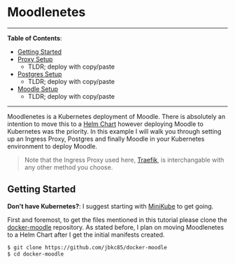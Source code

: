 Moodlenetes
===========

----
**Table of Contents**:

* [Getting Started](#getting_started)
* [Proxy Setup](traefik.md)
  * TLDR; deploy with copy/paste
* [Postgres Setup](postgres.md)
  * TLDR; deploy with copy/paste
* [Moodle Setup](moodle.md)
  * TLDR; deploy with copy/paste

----

Moodlenetes is a Kubernetes deployment of Moodle.  There is absolutely an intention to move this to a [Helm Chart](http://helm.sh) however deploying Moodle to Kubernetes was the priority.  In this example I will walk you through setting up an Ingress Proxy, Postgres and finally Moodle in your Kubernetes environment to deploy Moodle.

> Note that the Ingress Proxy used here, [Traefik](traefik.io), is interchangable with any other method you choose.


Getting Started
---------------

**Don't have Kubernetes?**: I suggest starting with [MiniKube](https://github.com/kubernetes/minikube) to get going.

First and foremost, to get the files mentioned in this tutorial please clone the [docker-moodle](https://github.com/jbkc85/docker-moodle) repository.  As stated before, I plan on moving Moodlenetes to a Helm Chart after I get the initial manifests created.

```sh
$ git clone https://github.com/jbkc85/docker-moodle
$ cd docker-moodle
```
